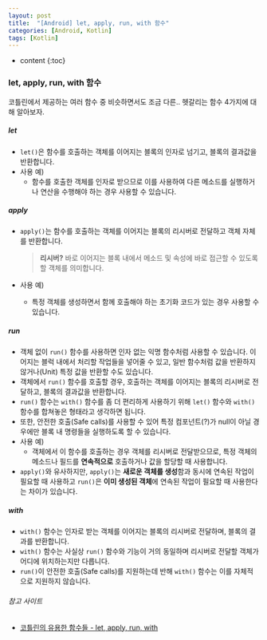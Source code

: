 ```yaml
---
layout: post
title:  "[Android] let, apply, run, with 함수"
categories: [Android, Kotlin]
tags: [Kotlin]
---
```


* content
{:toc}

### let, apply, run, with 함수

코틀린에서 제공하는 여러 함수 중 비슷하면서도 조금 다른.. 헷갈리는 함수 4가지에 대해 알아보자.






##### let
* `let()`은 함수를 호출하는 객체를 이어지는 블록의 인자로 넘기고, 블록의 결과값을 반환합니다.
* 사용 예)
  * 함수를 호출한 객체를 인자로 받으므로 이를 사용하여 다른 메소드를 실행하거나 연산을 수행해야 하는 경우 사용할 수 있습니다.

##### apply
* `apply()`는 함수를 호출하는 객체를 이어지는 블록의 리시버로 전달하고 객체 자체를 반환합니다.

  > **리시버?**
  > 바로 이어지는 블록 내에서 메소드 및 속성에 바로 접근할 수 있도록 할 객체를 의미합니다.
* 사용 예)
  * 특정 객체를 생성하면서 함께 호출해야 하는 초기화 코드가 있는 경우 사용할 수 있습니다.

##### run
* 객체 없이 `run()` 함수를 사용하면 인자 없는 익명 함수처럼 사용할 수 있습니다. 이어지는 블럭 내에서 처리할 작업들을 넣어줄 수 있고, 일반 함수처럼 값을 반환하지 않거나(Unit) 특정 값을 반환할 수도 있습니다.
* 객체에서 `run()` 함수를 호출할 경우, 호출하는 객체를 이어지는 블록의 리시버로 전달하고, 블록의 결과값을 반환합니다.
* `run()` 함수는 `with()` 함수를 좀 더 편리하게 사용하기 위해 `let()` 함수와 `with()` 함수를 합쳐놓은 형태라고 생각하면 됩니다.
* 또한, 안전한 호출(Safe calls)를 사용할 수 있어 특정 컴포넌트(?)가 null이 아닐 경우에만 블록 내 명령들을 실행하도록 할 수 있습니다.
* 사용 예)
  * 객체에서 이 함수를 호출하는 경우 객체를 리시버로 전달받으므로, 특정 객체의 메소드나 필드를 **연속적으로** 호출하거나 값을 할당할 때 사용합니다.
* `apply()`와 유사하지만, `apply()`는 **새로운 객체를 생성**함과 동시에 연속된 작업이 필요할 때 사용하고 `run()`은 **이미 생성된 객체**에 연속된 작업이 필요할 때 사용한다는 차이가 있습니다.

##### with
* `with()` 함수는 인자로 받는 객체를 이어지는 블록의 리시버로 전달하며, 블록의 결과를 반환합니다.
* `with()` 함수는 사실상 `run()` 함수와 기능이 거의 동일하며 리시버로 전달할 객체가 어디에 위치하는지만 다릅니다.
* `run()`이 안전한 호출(Safe calls)를 지원하는데 반해 `with()` 함수는 이를 자체적으로 지원하지 않습니다.

###### 참고 사이트
* [코틀린의 유용한 함수들 - let, apply, run, with](https://www.androidhuman.com/lecture/kotlin/2016/07/06/kotlin_let_apply_run_with/)